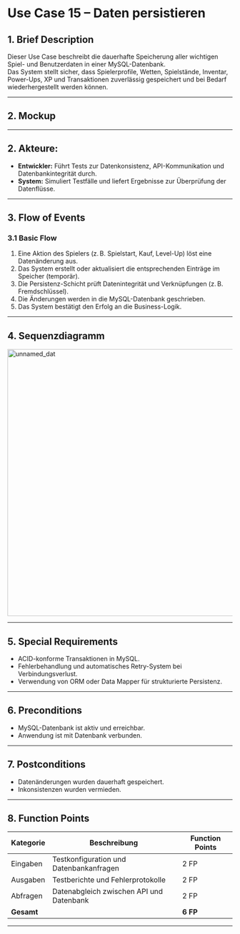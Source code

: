 # Use Case 15 – Daten persistieren

## 1. Brief Description
Dieser Use Case beschreibt die dauerhafte Speicherung aller wichtigen Spiel- und Benutzerdaten in einer MySQL-Datenbank.  
Das System stellt sicher, dass Spielerprofile, Wetten, Spielstände, Inventar, Power-Ups, XP und Transaktionen zuverlässig gespeichert und bei Bedarf wiederhergestellt werden können.

---

## 2. Mockup

---
<!--
## 3. Screenshots

---
-->
## 2. Akteure:
- **Entwickler:** Führt Tests zur Datenkonsistenz, API-Kommunikation und Datenbankintegrität durch.  
- **System:** Simuliert Testfälle und liefert Ergebnisse zur Überprüfung der Datenflüsse.

---

## 3. Flow of Events

### 3.1 Basic Flow
1. Eine Aktion des Spielers (z. B. Spielstart, Kauf, Level-Up) löst eine Datenänderung aus.
2. Das System erstellt oder aktualisiert die entsprechenden Einträge im Speicher (temporär).
3. Die Persistenz-Schicht prüft Datenintegrität und Verknüpfungen (z. B. Fremdschlüssel).
4. Die Änderungen werden in die MySQL-Datenbank geschrieben.
5. Das System bestätigt den Erfolg an die Business-Logik.

---
## 4. Sequenzdiagramm
<img width="884" height="598" alt="unnamed_dat" src="https://github.com/user-attachments/assets/dee06c4f-887c-4652-a3da-9b6ac9fd3894" />

---



## 5. Special Requirements
- ACID-konforme Transaktionen in MySQL.
- Fehlerbehandlung und automatisches Retry-System bei Verbindungsverlust.
- Verwendung von ORM oder Data Mapper für strukturierte Persistenz.

---

## 6. Preconditions
- MySQL-Datenbank ist aktiv und erreichbar.
- Anwendung ist mit Datenbank verbunden.

---

## 7. Postconditions
- Datenänderungen wurden dauerhaft gespeichert.
- Inkonsistenzen wurden vermieden.

---
<!--
## 8. Save changes / Sync with server
Alle Änderungen werden asynchron oder sofort (je nach Operation) synchronisiert.  
Die Daten werden serverseitig regelmäßig gesichert (Backup).

---

## 9. Function Points
- Daten schreiben
- Daten aktualisieren
- Integrität prüfen
- Fehlerbehandlung / Rollback
- Synchronisation
-->

## 8. Function Points

| Kategorie  | Beschreibung                                | Function Points |
|-------------|----------------------------------------------|-----------------|
| Eingaben    | Testkonfiguration und Datenbankanfragen      | 2 FP            |
| Ausgaben    | Testberichte und Fehlerprotokolle            | 2 FP            |
| Abfragen    | Datenabgleich zwischen API und Datenbank     | 2 FP            |
| **Gesamt**  |                                              | **6 FP**        |
---